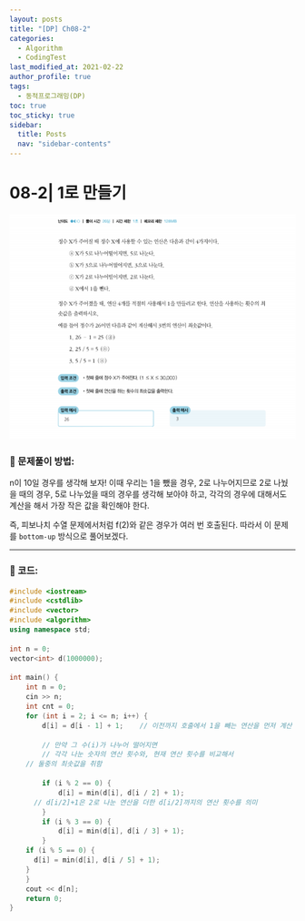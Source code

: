 ```yaml
---
layout: posts
title: "[DP] Ch08-2"
categories:
  - Algorithm
  - CodingTest
last_modified_at: 2021-02-22
author_profile: true
tags:
  - 동적프로그래밍(DP)
toc: true
toc_sticky: true
sidebar:
  title: Posts
  nav: "sidebar-contents"
---
```


# 08-2| 1로 만들기

![08-2문제](/assets/image/08-2.PNG)


### 🌼 문제풀이 방법:

n이 10일 경우를 생각해 보자! 이때 우리는 1을 뺐을 경우, 2로 나누어지므로 2로 나눴을 때의 경우, 5로 나누었을 때의 경우를 생각해 보아야 하고, 각각의 경우에 대해서도 계산을 해서 가장 작은 값을 확인해야 한다.

즉, 피보나치 수열 문제에서처럼 f(2)와 같은 경우가 여러 번 호출된다.
따라서 이 문제를 ```bottom-up``` 방식으로 풀어보겠다.

-----

### 🌷 코드:

```c++
#include <iostream>
#include <cstdlib>
#include <vector>
#include <algorithm>
using namespace std;

int n = 0;
vector<int> d(1000000);

int main() {
	int n = 0;
	cin >> n;
	int cnt = 0;
	for (int i = 2; i <= n; i++) {
		d[i] = d[i - 1] + 1; 	// 이전까지 호출에서 1을 빼는 연산을 먼저 계산

		// 만약 그 수(i)가 나누어 떨어지면
		// 각각 나눈 숫자의 연산 횟수와, 현재 연산 횟수를 비교해서
    // 둘중의 최솟값을 취함

		if (i % 2 == 0) {
			d[i] = min(d[i], d[i / 2] + 1);
      // d[i/2]+1은 2로 나눈 연산을 더한 d[i/2]까지의 연산 횟수를 의미
		}
		if (i % 3 == 0) {
			d[i] = min(d[i], d[i / 3] + 1);
		}
    if (i % 5 == 0) {
      d[i] = min(d[i], d[i / 5] + 1);
    }
	}
	cout << d[n];
	return 0;
}
```
